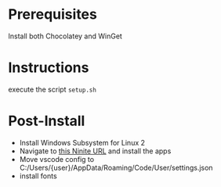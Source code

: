 # Prerequisites

Install both Chocolatey and WinGet

# Instructions

execute the script `setup.sh`

# Post-Install

- Install Windows Subsystem for Linux 2
- Navigate to [this Ninite URL](https://ninite.com/7zip-chrome-discord-everything-firefox-gimp-googlebackupandsync-launchy-libreoffice-python3-pythonx3-revo-spotify-steam-sumatrapdf-teracopy-vlc-vscode-windirstat/) and install the apps
- Move vscode config to C:/Users/{user}/AppData/Roaming/Code/User/settings.json
- install fonts
